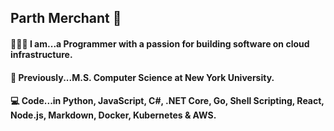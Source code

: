 ## Parth Merchant 💎

#### 👨🏽‍💻 I am...a Programmer with a passion for building software on cloud infrastructure.<br>
#### 🚀 Previously...M.S. Computer Science at New York University.<br>
#### 💻 Code...in Python, JavaScript, C#, .NET Core, Go, Shell Scripting, React, Node.js, Markdown, Docker, Kubernetes & AWS.<br>
